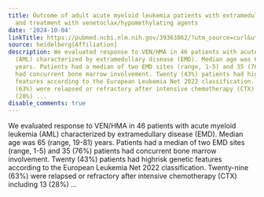 ```yaml
---
title: Outcome of adult acute myeloid leukemia patients with extramedullary disease
  and treatment with venetoclax/hypomethylating agents
date: '2024-10-04'
linkTitle: https://pubmed.ncbi.nlm.nih.gov/39363862/?utm_source=curl&utm_medium=rss&utm_campaign=pubmed-2&utm_content=1FakS-2QOkCT8HsMOQP1bCRQ4YzyumYOmxmF0moLsQ3dFB1E9V&fc=20220326224207&ff=20241004202135&v=2.18.0.post9+e462414
source: heidelberg[Affiliation]
description: We evaluated response to VEN/HMA in 46 patients with acute myeloid leukemia
  (AML) characterized by extramedullary disease (EMD). Median age was 65 (range, 19-81)
  years. Patients had a median of two EMD sites (range, 1-5) and 35 (76%) patients
  had concurrent bone marrow involvement. Twenty (43%) patients had highrisk genetic
  features according to the European Leukemia Net 2022 classification. Twenty-nine
  (63%) were relapsed or refractory after intensive chemotherapy (CTX) including 13
  (28%) ...
disable_comments: true
---
```

We evaluated response to VEN/HMA in 46 patients with acute myeloid leukemia (AML) characterized by extramedullary disease (EMD). Median age was 65 (range, 19-81) years. Patients had a median of two EMD sites (range, 1-5) and 35 (76%) patients had concurrent bone marrow involvement. Twenty (43%) patients had highrisk genetic features according to the European Leukemia Net 2022 classification. Twenty-nine (63%) were relapsed or refractory after intensive chemotherapy (CTX) including 13 (28%) ...